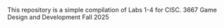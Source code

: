 This repository is a simple compilation of Labs 1-4 for CISC. 3667 Game Design and Development Fall 2025
